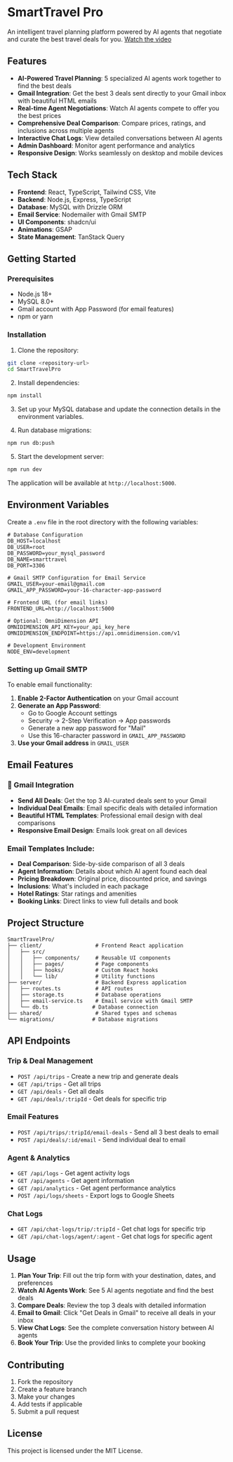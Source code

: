 # SmartTravel Pro

An intelligent travel planning platform powered by AI agents that negotiate and curate the best travel deals for you.
[Watch the video](https://youtu.be/meXPyhhT3Yk)



## Features

- **AI-Powered Travel Planning**: 5 specialized AI agents work together to find the best deals
- **Gmail Integration**: Get the best 3 deals sent directly to your Gmail inbox with beautiful HTML emails
- **Real-time Agent Negotiations**: Watch AI agents compete to offer you the best prices
- **Comprehensive Deal Comparison**: Compare prices, ratings, and inclusions across multiple agents
- **Interactive Chat Logs**: View detailed conversations between AI agents
- **Admin Dashboard**: Monitor agent performance and analytics
- **Responsive Design**: Works seamlessly on desktop and mobile devices

## Tech Stack

- **Frontend**: React, TypeScript, Tailwind CSS, Vite
- **Backend**: Node.js, Express, TypeScript
- **Database**: MySQL with Drizzle ORM
- **Email Service**: Nodemailer with Gmail SMTP
- **UI Components**: shadcn/ui
- **Animations**: GSAP
- **State Management**: TanStack Query

## Getting Started

### Prerequisites

- Node.js 18+ 
- MySQL 8.0+
- Gmail account with App Password (for email features)
- npm or yarn

### Installation

1. Clone the repository:
```bash
git clone <repository-url>
cd SmartTravelPro
```

2. Install dependencies:
```bash
npm install
```

3. Set up your MySQL database and update the connection details in the environment variables.

4. Run database migrations:
```bash
npm run db:push
```

5. Start the development server:
```bash
npm run dev
```

The application will be available at `http://localhost:5000`.

## Environment Variables

Create a `.env` file in the root directory with the following variables:

```env
# Database Configuration
DB_HOST=localhost
DB_USER=root
DB_PASSWORD=your_mysql_password
DB_NAME=smarttravel
DB_PORT=3306

# Gmail SMTP Configuration for Email Service
GMAIL_USER=your-email@gmail.com
GMAIL_APP_PASSWORD=your-16-character-app-password

# Frontend URL (for email links)
FRONTEND_URL=http://localhost:5000

# Optional: OmniDimension API
OMNIDIMENSION_API_KEY=your_api_key_here
OMNIDIMENSION_ENDPOINT=https://api.omnidimension.com/v1

# Development Environment
NODE_ENV=development
```

### Setting up Gmail SMTP

To enable email functionality:

1. **Enable 2-Factor Authentication** on your Gmail account
2. **Generate an App Password**:
   - Go to Google Account settings
   - Security → 2-Step Verification → App passwords
   - Generate a new app password for "Mail"
   - Use this 16-character password in `GMAIL_APP_PASSWORD`
3. **Use your Gmail address** in `GMAIL_USER`

## Email Features

### 📧 Gmail Integration

- **Send All Deals**: Get the top 3 AI-curated deals sent to your Gmail
- **Individual Deal Emails**: Email specific deals with detailed information
- **Beautiful HTML Templates**: Professional email design with deal comparisons
- **Responsive Email Design**: Emails look great on all devices

### Email Templates Include:

- **Deal Comparison**: Side-by-side comparison of all 3 deals
- **Agent Information**: Details about which AI agent found each deal
- **Pricing Breakdown**: Original price, discounted price, and savings
- **Inclusions**: What's included in each package
- **Hotel Ratings**: Star ratings and amenities
- **Booking Links**: Direct links to view full details and book

## Project Structure

```
SmartTravelPro/
├── client/                 # Frontend React application
│   ├── src/
│   │   ├── components/     # Reusable UI components
│   │   ├── pages/          # Page components
│   │   ├── hooks/          # Custom React hooks
│   │   └── lib/            # Utility functions
├── server/                 # Backend Express application
│   ├── routes.ts           # API routes
│   ├── storage.ts          # Database operations
│   ├── email-service.ts    # Email service with Gmail SMTP
│   └── db.ts              # Database connection
├── shared/                 # Shared types and schemas
└── migrations/            # Database migrations
```

## API Endpoints

### Trip & Deal Management
- `POST /api/trips` - Create a new trip and generate deals
- `GET /api/trips` - Get all trips
- `GET /api/deals` - Get all deals
- `GET /api/deals/:tripId` - Get deals for specific trip

### Email Features
- `POST /api/trips/:tripId/email-deals` - Send all 3 best deals to email
- `POST /api/deals/:id/email` - Send individual deal to email

### Agent & Analytics
- `GET /api/logs` - Get agent activity logs
- `GET /api/agents` - Get agent information
- `GET /api/analytics` - Get agent performance analytics
- `POST /api/logs/sheets` - Export logs to Google Sheets

### Chat Logs
- `GET /api/chat-logs/trip/:tripId` - Get chat logs for specific trip
- `GET /api/chat-logs/agent/:agent` - Get chat logs for specific agent

## Usage

1. **Plan Your Trip**: Fill out the trip form with your destination, dates, and preferences
2. **Watch AI Agents Work**: See 5 AI agents negotiate and find the best deals
3. **Compare Deals**: Review the top 3 deals with detailed information
4. **Email to Gmail**: Click "Get Deals in Gmail" to receive all deals in your inbox
5. **View Chat Logs**: See the complete conversation history between AI agents
6. **Book Your Trip**: Use the provided links to complete your booking

## Contributing

1. Fork the repository
2. Create a feature branch
3. Make your changes
4. Add tests if applicable
5. Submit a pull request

## License

This project is licensed under the MIT License.
